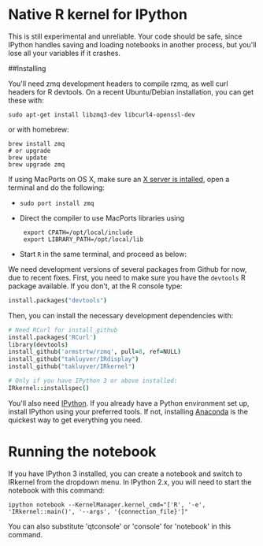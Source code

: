 # Native R kernel for IPython

This is still experimental and unreliable. Your code should be safe,
since IPython handles saving and loading notebooks in another process, but
you'll lose all your variables if it crashes.

##Installing

You'll need zmq development headers to compile rzmq, as well curl headers for
R devtools. On a recent Ubuntu/Debian installation, you can get these
with:

```Shell
sudo apt-get install libzmq3-dev libcurl4-openssl-dev
```

or with homebrew:

```Shell
brew install zmq
# or upgrade
brew update
brew upgrade zmq
```

If using MacPorts on OS X, make sure an [X server is intalled](http://xquartz.macosforge.org/), open a terminal and do the following:

 * `sudo port install zmq`
 * Direct the compiler to use MacPorts libraries using

        export CPATH=/opt/local/include
        export LIBRARY_PATH=/opt/local/lib
 * Start `R` in the same terminal, and proceed as below:

We need development versions of several packages from Github for now, due to
recent fixes. First, you need to make sure you have the `devtools` R package
available. If you don't, at the R console type:

```coffee
install.packages("devtools")
```

Then, you can install the necessary development dependencies with:

```coffee
# Need RCurl for install_github
install.packages('RCurl')
library(devtools)
install_github('armstrtw/rzmq', pull=8, ref=NULL)
install_github("takluyver/IRdisplay")
install_github("takluyver/IRkernel")

# Only if you have IPython 3 or above installed:
IRkernel::installspec()
```

You'll also need [IPython](http://ipython.org/). If you already have a Python
environment set up, install IPython using your preferred tools. If not,
installing [Anaconda](http://continuum.io/downloads) is the quickest way to get
everything you need.

# Running the notebook

If you have IPython 3 installed, you can create a notebook and switch to
IRkernel from the dropdown menu. In IPython 2.x, you will need to start the
notebook with this command:

```Shell
ipython notebook --KernelManager.kernel_cmd="['R', '-e', 'IRkernel::main()', '--args', '{connection_file}']"
```

You can also substitute 'qtconsole' or 'console' for 'notebook' in this command.
